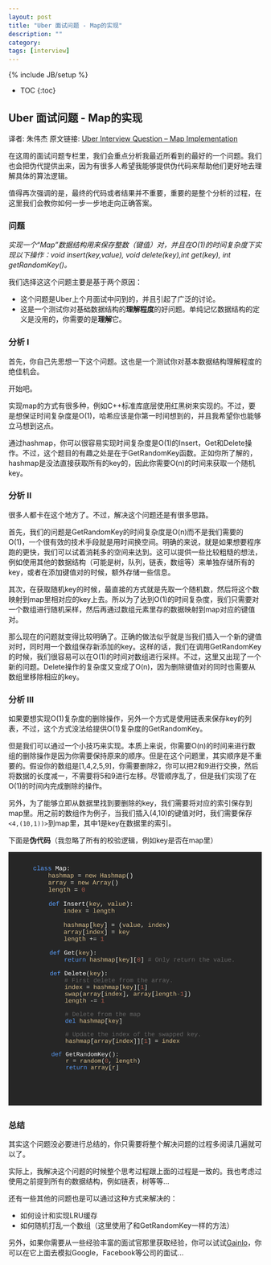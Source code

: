 ```yaml
---
layout: post
title: "Uber 面试问题 - Map的实现"
description: ""
category:
tags: [interview]
---
```

{% include JB/setup %}

* TOC
{:toc}

## Uber 面试问题 - Map的实现

译者: 朱伟杰 原文链接: [Uber Interview Question – Map Implementation](http://blog.gainlo.co/index.php/2016/08/14/uber-interview-question-map-implementation/)

在这周的面试问题专栏里，我们会重点分析我最近所看到的最好的一个问题。我们也会把伪代提供出来，因为有很多人希望我能够提供伪代码来帮助他们更好地去理解具体的算法逻辑。

值得再次强调的是，最终的代码或者结果并不重要，重要的是整个分析的过程，在这里我们会教你如何一步一步地走向正确答案。

### 问题

<i>实现一个“Map”数据结构用来保存整数（键值）对，并且在O(1)的时间复杂度下实现以下操作：void insert(key,value), void delete(key),int get(key), int getRandomKey()。</i>
		
我们选择这这个问题主要是基于两个原因：

- 这个问题是Uber上个月面试中问到的，并且引起了广泛的讨论。
- 这是一个测试你对基础数据结构的<b>理解程度</b>的好问题。单纯记忆数据结构的定义是没用的，你需要的是<b>理解</b>它。

### 分析 I

首先，你自己先思想一下这个问题。这也是一个测试你对基本数据结构理解程度的绝佳机会。

开始吧。

实现map的方式有很多种，例如C++标准库底层使用红黑树来实现的。不过，要是想保证时间复杂度是O(1)，哈希应该是你第一时间想到的，并且我希望你也能够立马想到这点。

通过hashmap，你可以很容易实现时间复杂度是O(1)的Insert，Get和Delete操作。不过，这个题目的有趣之处是在于GetRandomKey函数。正如你所了解的，hashmap是没法直接获取所有的key的，因此你需要O(n)的时间来获取一个随机key。

### 分析 II

很多人都卡在这个地方了。不过，解决这个问题还是有很多思路。

首先，我们的问题是GetRandomKey的时间复杂度是O(n)而不是我们需要的O(1)，一个很有效的技术手段就是用时间换空间。明确的来说，就是如果想要程序跑的更快，我们可以试着消耗多的空间来达到。这可以提供一些比较粗糙的想法，例如使用其他的数据结构（可能是树，队列，链表，数组等）来单独存储所有的key，或者在添加键值对的时候，额外存储一些信息。

其次，在获取随机key的时候，最直接的方式就是先取一个随机数，然后将这个数映射到map里相对应的key上去。所以为了达到O(1)的时间复杂度，我们只需要对一个数组进行随机采样，然后再通过数组元素里存的数据映射到map对应的键值对。

那么现在的问题就变得比较明确了。正确的做法似乎就是当我们插入一个新的键值对时，同时用一个数组保存新添加的key。这样的话，我们在调用GetRandomKey的时候，我们很容易可以在O(1)的时间对数组进行采样。不过，这里又出现了一个新的问题。Delete操作的复杂度又变成了O(n)，因为删除键值对的同时也需要从数组里移除相应的key。

### 分析 III

如果要想实现O(1)复杂度的删除操作，另外一个方式是使用链表来保存key的列表，不过，这个方式没法给提供O(1)复杂度的GetRandomKey。

但是我们可以通过一个小技巧来实现。本质上来说，你需要O(n)的时间来进行数组的删除操作是因为你需要保持原来的顺序。但是在这个问题里，其实顺序是不重要的。假设你的数组是[1,4,2,5,9]，你需要删除2，你可以把2和9进行交换，然后将数据的长度减一，不需要将5和9进行左移。尽管顺序乱了，但是我们实现了在O(1)的时间内完成删除的操作。

另外，为了能够立即从数据里找到要删除的key，我们需要将对应的索引保存到map里。用之前的数组作为例子，当我们插入(4,10)的键值对时，我们需要保存`<4,(10,1))>`到map里，其中1是key在数据里的索引。

下面是<b>伪代码</b>（我忽略了所有的校验逻辑，例如key是否在map里）

![伪代码](/img/map.png)



### 总结

其实这个问题没必要进行总结的，你只需要将整个解决问题的过程多阅读几遍就可以了。

实际上，我解决这个问题的时候整个思考过程跟上面的过程是一致的。我也考虑过使用之前提到所有的数据结构，例如链表，树等等...

还有一些其他的问题也是可以通过这种方式来解决的：

- 如何设计和实现LRU缓存
- 如何随机打乱一个数组（这里使用了和GetRandomKey一样的方法）

另外，如果你需要从一些经验丰富的面试官那里获取经验，你可以试试[Gainlo](http://www.gainlo.co/?utm_source=www.itluobo.com)，你可以在它上面去模拟Google，Facebook等公司的面试...
